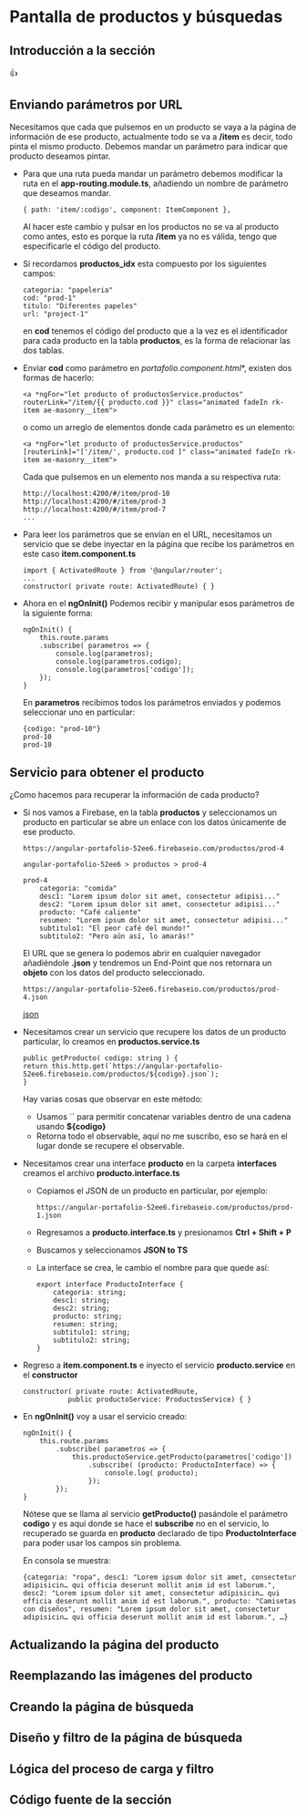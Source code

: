 # Pantalla de productos y búsquedas

## Introducción a la sección

:+1:

## Enviando parámetros por URL

Necesitamos que cada que pulsemos en un producto se vaya a la página de información de ese producto, actualmente todo se va a **/item** es decir, todo pinta el mismo producto.
Debemos mandar un parámetro para indicar que producto deseamos pintar.

* Para que una ruta pueda mandar un parámetro debemos modificar la ruta en el **app-routing.module.ts**, añadiendo un nombre de parámetro que deseamos mandar.

    `{ path: 'item/:codigo', component: ItemComponent },`

    Al hacer este cambio y pulsar en los productos no se va al producto como antes, esto es porque la ruta **/item** ya no es válida, tengo que especificarle el código del producto.

* Si recordamos **productos_idx** esta compuesto por los siguientes  campos:

    ```
    categoria: "papeleria"
    cod: "prod-1"
    titulo: "Diferentes papeles"
    url: "project-1"
    ```

    en **cod** tenemos el código del producto que a la vez es el identificador para cada producto en la tabla **productos**, es la forma de relacionar las dos tablas.

* Enviar **cod** como parámetro  en **portafolio.component*.html**, existen dos formas de hacerlo:

    `<a *ngFor="let producto of productosService.productos" routerLink="/item/{{ producto.cod }}" class="animated fadeIn rk-item ae-masonry__item">`

    o como un arreglo de elementos donde cada parámetro es un elemento:

    `<a *ngFor="let producto of productosService.productos" [routerLink]="['/item/', producto.cod ]" class="animated fadeIn rk-item ae-masonry__item">`

    Cada que pulsemos en un elemento nos manda a su respectiva ruta:

    ```
    http://localhost:4200/#/item/prod-10
    http://localhost:4200/#/item/prod-3
    http://localhost:4200/#/item/prod-7
    ...
    ```

* Para leer los parámetros que se envían en el URL, necesitamos un servicio que se debe inyectar en la página que recibe los parámetros en este caso **item.component.ts**

    ```
    import { ActivatedRoute } from '@angular/router';
    ...
    constructor( private route: ActivatedRoute) { }
    ```

* Ahora en el **ngOnInit()** Podemos recibir y manipular esos parámetros de la siguiente forma:

    ```
    ngOnInit() {
        this.route.params
        .subscribe( parametros => {
            console.log(parametros);
            console.log(parametros.codigo);
            console.log(parametros['codigo']);
        });
    }
    ```

    En **parametros** recibimos todos los parámetros enviados y  podemos seleccionar uno en particular:

    ```
    {codigo: "prod-10"}
    prod-10
    prod-10
    ```

## Servicio para obtener el producto

¿Como hacemos para recuperar la información de cada producto?

* Si nos vamos a Firebase, en la tabla **productos** y seleccionamos un producto en particular se abre un enlace con los datos únicamente de ese producto.

    ```
    https://angular-portafolio-52ee6.firebaseio.com/productos/prod-4
 
    angular-portafolio-52ee6 > productos > prod-4
 
    prod-4
        categoria: "comida"
        desc1: "Lorem ipsum dolor sit amet, consectetur adipisi..."
        desc2: "Lorem ipsum dolor sit amet, consectetur adipisi..."
        producto: "Café caliente"
        resumen: "Lorem ipsum dolor sit amet, consectetur adipisi..."
        subtitulo1: "El peor café del mundo!"
        subtitulo2: "Pero aún así, lo amarás!"
    ```

    El URL que se genera lo podemos abrir en cualquier navegador añadiéndole **.json** y tendremos un End-Point que nos retornara un **objeto** con los datos del producto seleccionado.

    `https://angular-portafolio-52ee6.firebaseio.com/productos/prod-4.json` 

    [json](https://angular-portafolio-52ee6.firebaseio.com/productos/prod-4.json)


* Necesitamos crear un servicio que recupere los datos de un producto particular, lo creamos en **productos.service.ts**

    ```
    public getProducto( codigo: string ) {
    return this.http.get(`https://angular-portafolio-52ee6.firebaseio.com/productos/${codigo}.json`);
    }
    ```

    Hay varias cosas que observar en este método:

    * Usamos \`\` para permitir concatenar variables dentro de una cadena usando **${codigo}** 
    * Retorna todo el observable, aquí no me suscribo, eso se hará en el lugar donde se recupere el observable.

* Necesitamos crear una interface **producto** en la carpeta **interfaces** creamos el archivo **producto.interface.ts**

    * Copiamos el JSON de un producto en particular, por ejemplo:

        `https://angular-portafolio-52ee6.firebaseio.com/productos/prod-1.json`

    * Regresamos a **producto.interface.ts** y presionamos **Ctrl + Shift + P**

    * Buscamos y seleccionamos **JSON to TS**

    * La interface se crea, le cambio el nombre para que quede así:

        ```
        export interface ProductoInterface {
            categoria: string;
            desc1: string;
            desc2: string;
            producto: string;
            resumen: string;
            subtitulo1: string;
            subtitulo2: string;
        }
        ```
* Regreso a **item.component.ts** e inyecto el servicio **producto.service** en el **constructor**

    ```
    constructor( private route: ActivatedRoute,
               public productoService: ProductosService) { }
    ```

* En **ngOnInit()** voy a usar el servicio creado:

    ```
    ngOnInit() {
        this.route.params
            .subscribe( parametros => {
                this.productoService.getProducto(parametros['codigo'])
                    .subscribe( (producto: ProductoInterface) => {
                        console.log( producto);
                    });
            });
    }
    ```

    Nótese que se llama al servicio **getProducto()** pasándole el parámetro **codigo** y es aquí donde se hace el **subscribe** no en el servicio, lo recuperado se guarda en **producto** declarado de tipo **ProductoInterface** para poder usar los campos sin problema.

    En consola se muestra:

    ```
    {categoria: "ropa", desc1: "Lorem ipsum dolor sit amet, consectetur adipisicin… qui officia deserunt mollit anim id est laborum.", desc2: "Lorem ipsum dolor sit amet, consectetur adipisicin… qui officia deserunt mollit anim id est laborum.", producto: "Camisetas con diseños", resumen: "Lorem ipsum dolor sit amet, consectetur adipisicin… qui officia deserunt mollit anim id est laborum.", …}
    ```

## Actualizando la página del producto

## Reemplazando las imágenes del producto

## Creando la página de búsqueda

## Diseño y filtro de la página de búsqueda

## Lógica del proceso de carga y filtro

## Código fuente de la sección
